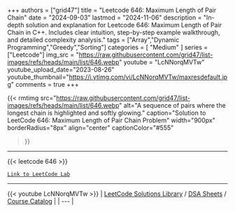 
+++
authors = ["grid47"]
title = "Leetcode 646: Maximum Length of Pair Chain"
date = "2024-09-03"
lastmod = "2024-11-06"
description = "In-depth solution and explanation for Leetcode 646: Maximum Length of Pair Chain in C++. Includes clear intuition, step-by-step example walkthrough, and detailed complexity analysis."
tags = ["Array","Dynamic Programming","Greedy","Sorting"]
categories = [
    "Medium"
]
series = ["Leetcode"]
img_src = "https://raw.githubusercontent.com/grid47/list-images/refs/heads/main/list/646.webp"
youtube = "LcNNorqMVTw"
youtube_upload_date="2023-08-26"
youtube_thumbnail="https://i.ytimg.com/vi/LcNNorqMVTw/maxresdefault.jpg"
comments = true
+++


{{< rmtimg 
    src="https://raw.githubusercontent.com/grid47/list-images/refs/heads/main/list/646.webp" 
    alt="A sequence of pairs where the longest chain is highlighted and softly glowing."
    caption="Solution to LeetCode 646: Maximum Length of Pair Chain Problem"
    width="900px"
    borderRadius="8px"
    align="center" 
    captionColor="#555"
>}}
---
{{< leetcode 646 >}}

[`Link to LeetCode Lab`](https://leetcode.com/problems/maximum-length-of-pair-chain/description/)

---
{{< youtube LcNNorqMVTw >}}
| [LeetCode Solutions Library](https://grid47.xyz/leetcode/) / [DSA Sheets](https://grid47.xyz/sheets/) / [Course Catalog](https://grid47.xyz/courses/) |
| --- |
